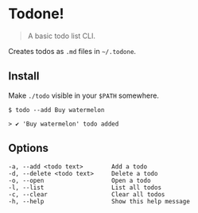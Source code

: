 # Todone!

>A basic todo list CLI. 

Creates todos as `.md` files in `~/.todone`.

## Install

Make `./todo` visible in your `$PATH` somewhere.

	$ todo --add Buy watermelon

	> ✔︎ 'Buy watermelon' todo added

## Options
```
-a, --add <todo text>        Add a todo
-d, --delete <todo text>     Delete a todo
-o, --open                   Open a todo
-l, --list                   List all todos
-c, --clear                  Clear all todos
-h, --help                   Show this help message
```